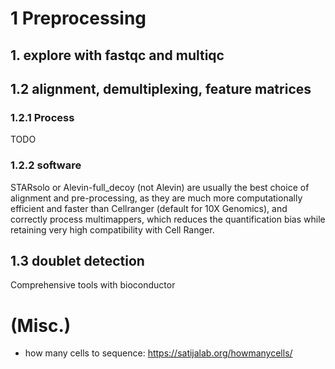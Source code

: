 

# 1 Preprocessing

## 1. explore with fastqc and multiqc

## 1.2 alignment, demultiplexing, feature matrices
### 1.2.1 Process
TODO
### 1.2.2 software
STARsolo or Alevin-full\_decoy (not Alevin) are usually the best choice of alignment and pre-processing, as they are much more computationally efficient and faster than Cellranger (default for 10X Genomics), and correctly process multimappers, which reduces the quantification bias while retaining very high compatibility with Cell Ranger. 

## 1.3 doublet detection
Comprehensive tools with bioconductor





# (Misc.)
- how many cells to sequence: https://satijalab.org/howmanycells/
